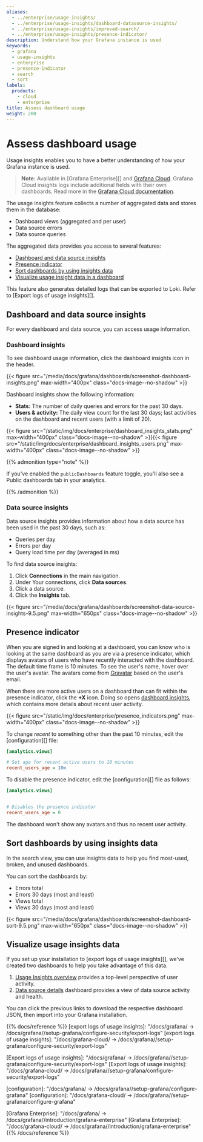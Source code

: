 ```yaml
---
aliases:
  - ../enterprise/usage-insights/
  - ../enterprise/usage-insights/dashboard-datasource-insights/
  - ../enterprise/usage-insights/improved-search/
  - ../enterprise/usage-insights/presence-indicator/
description: Understand how your Grafana instance is used
keywords:
  - grafana
  - usage-insights
  - enterprise
  - presence-indicator
  - search
  - sort
labels:
  products:
    - cloud
    - enterprise
title: Assess dashboard usage
weight: 200
---
```


# Assess dashboard usage

Usage insights enables you to have a better understanding of how your Grafana instance is used.

> **Note:** Available in [Grafana Enterprise][] and [Grafana Cloud](/docs/grafana-cloud/).
> Grafana Cloud insights logs include additional fields with their own dashboards.
> Read more in the [Grafana Cloud documentation](/docs/grafana-cloud/usage-insights/).

The usage insights feature collects a number of aggregated data and stores them in the database:

- Dashboard views (aggregated and per user)
- Data source errors
- Data source queries

The aggregated data provides you access to several features:

- [Dashboard and data source insights](#dashboard-and-data-source-insights)
- [Presence indicator](#presence-indicator)
- [Sort dashboards by using insights data](#sort-dashboards-by-using-insights-data)
- [Visualize usage insight data in a dashboard](#visualize-usage-insights-data)

This feature also generates detailed logs that can be exported to Loki. Refer to [Export logs of usage insights][].

## Dashboard and data source insights

For every dashboard and data source, you can access usage information.

### Dashboard insights

To see dashboard usage information, click the dashboard insights icon in the header.

{{< figure src="/media/docs/grafana/dashboards/screenshot-dashboard-insights.png" max-width="400px" class="docs-image--no-shadow" >}}

Dashboard insights show the following information:

- **Stats:** The number of daily queries and errors for the past 30 days.
- **Users & activity:** The daily view count for the last 30 days; last activities on the dashboard and recent users (with a limit of 20).

{{< figure src="/static/img/docs/enterprise/dashboard_insights_stats.png" max-width="400px" class="docs-image--no-shadow" >}}{{< figure src="/static/img/docs/enterprise/dashboard_insights_users.png" max-width="400px" class="docs-image--no-shadow" >}}

{{% admonition type="note" %}}

If you've enabled the `publicDashboards` feature toggle, you'll also see a Public dashboards tab in your analytics.

{{% /admonition %}}

### Data source insights

Data source insights provides information about how a data source has been used in the past 30 days, such as:

- Queries per day
- Errors per day
- Query load time per day (averaged in ms)

To find data source insights:

1. Click **Connections** in the main navigation.
1. Under Your connections, click **Data sources**.
1. Click a data source.
1. Click the **Insights** tab.

{{< figure src="/media/docs/grafana/dashboards/screenshot-data-source-insights-9.5.png" max-width="650px" class="docs-image--no-shadow" >}}

## Presence indicator

When you are signed in and looking at a dashboard, you can know who is looking at the same dashboard as you are via a presence indicator, which displays avatars of users who have recently interacted with the dashboard. The default time frame is 10 minutes. To see the user's name, hover over the user's avatar. The avatars come from [Gravatar](https://gravatar.com) based on the user's email.

When there are more active users on a dashboard than can fit within the presence indicator, click the **+X** icon. Doing so opens [dashboard insights](#dashboard-and-data-source-insights), which contains more details about recent user activity.

{{< figure src="/static/img/docs/enterprise/presence_indicators.png" max-width="400px" class="docs-image--no-shadow" >}}

To change _recent_ to something other than the past 10 minutes, edit the [configuration][] file:

```ini
[analytics.views]

# Set age for recent active users to 10 minutes
recent_users_age = 10m
```

To disable the presence indicator, edit the [configuration][] file as follows:

```ini
[analytics.views]


# Disables the presence indicator
recent_users_age = 0
```

The dashboard won't show any avatars and thus no recent user activity.

## Sort dashboards by using insights data

In the search view, you can use insights data to help you find most-used, broken, and unused dashboards.

You can sort the dashboards by:

- Errors total
- Errors 30 days (most and least)
- Views total
- Views 30 days (most and least)

{{< figure src="/media/docs/grafana/dashboards/screenshot-dashboard-sort-9.5.png" max-width="650px" class="docs-image--no-shadow" >}}

## Visualize usage insights data

If you set up your installation to [export logs of usage insights][], we've created two dashboards to help you take advantage of this data.

1. [Usage Insights overview](/grafana/dashboards/13785) provides a top-level perspective of user activity.
1. [Data source details](/grafana/dashboards/13786) dashboard provides a view of data source activity and health.

You can click the previous links to download the respective dashboard JSON, then import into your Grafana installation.

{{% docs/reference %}}
[export logs of usage insights]: "/docs/grafana/ -> /docs/grafana/<GRAFANA VERSION>/setup-grafana/configure-security/export-logs"
[export logs of usage insights]: "/docs/grafana-cloud/ -> /docs/grafana/<GRAFANA VERSION>/setup-grafana/configure-security/export-logs"

[Export logs of usage insights]: "/docs/grafana/ -> /docs/grafana/<GRAFANA VERSION>/setup-grafana/configure-security/export-logs"
[Export logs of usage insights]: "/docs/grafana-cloud/ -> /docs/grafana/<GRAFANA VERSION>/setup-grafana/configure-security/export-logs"

[configuration]: "/docs/grafana/ -> /docs/grafana/<GRAFANA VERSION>/setup-grafana/configure-grafana"
[configuration]: "/docs/grafana-cloud/ -> /docs/grafana/<GRAFANA VERSION>/setup-grafana/configure-grafana"

[Grafana Enterprise]: "/docs/grafana/ -> /docs/grafana/<GRAFANA VERSION>/introduction/grafana-enterprise"
[Grafana Enterprise]: "/docs/grafana-cloud/ -> /docs/grafana/<GRAFANA VERSION>/introduction/grafana-enterprise"
{{% /docs/reference %}}
